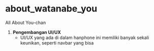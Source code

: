 # about_watanabe_you

All About You-chan

1. **Pengembangan UI/UX**
   - UI/UX yang ada di dalam hanphone ini memiliki banyak sekali keunikan, seperti navbar yang bisa 